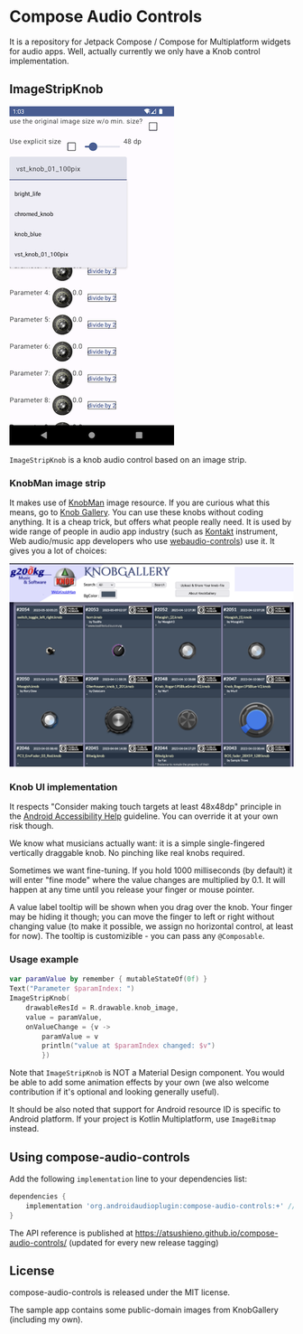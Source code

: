 # Compose Audio Controls

It is a repository for Jetpack Compose / Compose for Multiplatform widgets
for audio apps. Well, actually currently we only have a Knob control implementation.

## ImageStripKnob

![ImageStripKnob demoapp](docs/images/ImageStripKnob.png)

`ImageStripKnob` is a knob audio control based on an image strip.

### KnobMan image strip

It makes use of [KnobMan](https://www.kvraudio.com/product/knobman-by-g200kg) image resource. If you are curious what this means, go to [Knob Gallery](https://www.g200kg.com/en/webknobman/gallery.php). You can use these knobs without coding anything. It is a cheap trick, but offers what people really need. It is used by wide range of people in audio app industry (such as [Kontakt](https://www.native-instruments.com/en/products/komplete/samplers/kontakt-7/) instrument, Web audio/music app developers who use [webaudio-controls](http://g200kg.github.io/webaudio-controls/docs/)) use it. It gives you a lot of choices:

![KnobGallery sshot](docs/images/KnobGallery-sshot.png)

### Knob UI implementation

It respects "Consider making touch targets at least 48x48dp" principle in the [Android Accessibility Help](https://support.google.com/accessibility/android/answer/7101858?hl=en) guideline. You can override it at your own risk though.

We know what musicians actually want: it is a simple single-fingered vertically draggable knob. No pinching like real knobs required.

Sometimes we want fine-tuning. If you hold 1000 milliseconds (by default) it will enter "fine mode" where the value changes are multiplied by 0.1. It will happen at any time until you release your finger or mouse pointer.

A value label tooltip will be shown when you drag over the knob. Your finger may be hiding it though; you can move the finger to left or right without changing value (to make it possible, we assign no horizontal control, at least for now). The tooltip is customizible - you can pass any `@Composable`.

### Usage example

```kotlin
var paramValue by remember { mutableStateOf(0f) }
Text("Parameter $paramIndex: ")
ImageStripKnob(
    drawableResId = R.drawable.knob_image,
    value = paramValue,
    onValueChange = {v ->
        paramValue = v
        println("value at $paramIndex changed: $v")
        })
```

Note that `ImageStripKnob` is NOT a Material Design component. You would be able to add some animation effects by your own (we also welcome contribution if it's optional and looking generally useful).

It should be also noted that support for Android resource ID is specific to Android platform. If your project is Kotlin Multiplatform, use `ImageBitmap` instead.

## Using compose-audio-controls

Add the following `implementation` line to your dependencies list:

```groovy
dependencies {
    implementation 'org.androidaudioplugin:compose-audio-controls:+' //replace `+` with your own
}
```

The API reference is published at https://atsushieno.github.io/compose-audio-controls/ (updated for every new release tagging)

## License

compose-audio-controls is released under the MIT license.

The sample app contains some public-domain images from KnobGallery (including my own).
